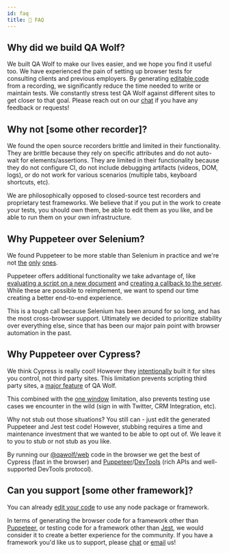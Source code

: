 ```yaml
---
id: faq
title: 🧐 FAQ
---
```


## Why did we build QA Wolf?

We built QA Wolf to make our lives easier, and we hope you find it useful too. We have experienced the pain of setting up browser tests for consulting clients and previous employers. By generating [editable code](edit_your_code) from a recording, we significantly reduce the time needed to write or maintain tests. We constantly stress test QA Wolf against different sites to get closer to that goal. Please reach out on our [chat](https://gitter.im/qawolf/community) if you have any feedback or requests!

## Why not [some other recorder]?

We found the open source recorders brittle and limited in their functionality. They are brittle because they rely on specific attributes and do not auto-wait for elements/assertions. They are limited in their functionality because they do not configure CI, do not include debugging artifacts (videos, DOM, logs), or do not work for various scenarios (multiple tabs, keyboard shortcuts, etc).

We are philosophically opposed to closed-source test recorders and proprietary test frameworks. We believe that if you put in the work to create your tests, you should own them, be able to edit them as you like, and be able to run them on your own infrastructure.

## Why Puppeteer over Selenium?

We found Puppeteer to be more stable than Selenium in practice and we're not [the](https://medium.com/coursera-engineering/improving-end-to-end-testing-at-coursera-using-puppeteer-and-jest-5f1bac9cd176) [only](https://news.ycombinator.com/item?id=20505711) [ones](https://news.ycombinator.com/item?id=20506053).

Puppeteer offers additional functionality we take advantage of, like [evaluating a script on a new document](https://github.com/puppeteer/puppeteer/blob/v2.0.0/docs/api.md#pageevaluateonnewdocumentpagefunction-args) and [creating a callback to the server](https://github.com/puppeteer/puppeteer/blob/v2.0.0/docs/api.md#pageexposefunctionname-puppeteerfunction). While these are possible to reimplement, we want to spend our time creating a better end-to-end experience.

This is a tough call because Selenium has been around for so long, and has the most cross-browser support. Ultimately we decided to prioritize stability over everything else, since that has been our major pain point with browser automation in the past.

## Why Puppeteer over Cypress?

We think Cypress is really cool! However they [intentionally](https://docs.cypress.io/guides/references/trade-offs.html#Automation-restrictions) built it for sites you control, not third party sites. This limitation prevents scripting third party sites, a [major feature](quick_start#-record-a-browser-script) of QA Wolf.

This combined with the [one window](https://docs.cypress.io/guides/references/trade-offs.html#Multiple-tabs) limitation, also prevents testing use cases we encounter in the wild (sign in with Twitter, CRM Integration, etc).

Why not stub out those situations? You still can - just edit the generated Puppeteer and Jest test code! However, stubbing requires a time and maintenance investment that we wanted to be able to opt out of. We leave it to you to stub or not stub as you like.

By running our [@qawolf/web](https://github.com/qawolf/qawolf/tree/master/packages/web) code in the browser we get the best of Cypress (fast in the browser) and [Puppeteer](https://pptr.dev/)/[DevTools](https://chromedevtools.github.io/devtools-protocol/) (rich APIs and well-supported DevTools protocol).

## Can you support [some other framework]?

You can already [edit your code](edit_your_code) to use any node package or framework.

In terms of generating the browser code for a framework other than [Puppeteer](https://pptr.dev/), or testing code for a framework other than [Jest](https://jestjs.io/), we would consider it to create a better experience for the community. If you have a framework you'd like us to support, please [chat](https://gitter.im/qawolf/community) or [email](mailto:jon@qawolf.com) us!
